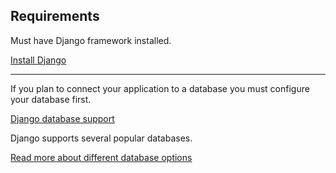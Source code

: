 <h2> Requirements </h2>
<p> Must have Django framework installed. </p>
<a target="_blank" href="https://www.djangoproject.com/start/"> Install Django </a>
<hr/>

<p> If you plan to connect your application to a database you must configure your database first.</p>
<a target="_blank" href="https://docs.djangoproject.com/en/1.10/topics/install/#database-installation" > Django database support </a>
<p>Django supports several popular databases. </p>
<a target="_blank" href="https://www.digitalocean.com/community/tutorials/sqlite-vs-mysql-vs-postgresql-a-comparison-of-relational-database-management-systems"> Read more about different database options</a>

